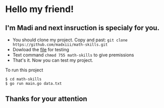 # Hello my friend! 
## I'm Madi and next insruction is specialy for you.

- You should clone my project. Copy and past: `git clone https://github.com/madxiii/math-skills.git`
- Dowload the [file](https://assets.01-edu.org/stats-projects/math-skills) for testing
- Text command `chmod 755 math-skills` to give premissions
- That's it. Now you can test my project. 

To run this project

```
$ cd math-skills
$ go run main.go data.txt
```
## Thanks for your attention




